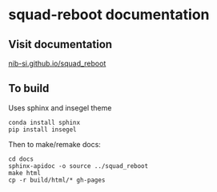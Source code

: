 # squad-reboot documentation

## Visit documentation

[nib-si.github.io/squad_reboot](https://nib-si.github.io/squad_reboot)

## To build

Uses sphinx and insegel theme 

    conda install sphinx
    pip install insegel

Then to make/remake docs: 

    cd docs
    sphinx-apidoc -o source ../squad_reboot 
    make html
    cp -r build/html/* gh-pages
